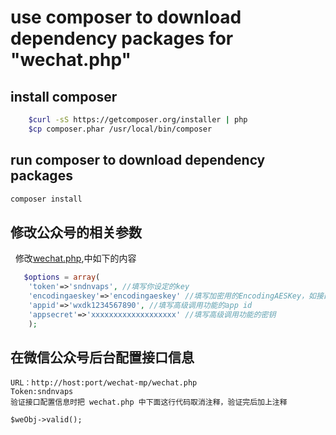 # use composer to download dependency packages for "wechat.php"

## install composer

```bash
	$curl -sS https://getcomposer.org/installer | php
	$cp composer.phar /usr/local/bin/composer
```
## run composer to download dependency packages
```bash
composer install
```


## 修改公众号的相关参数
   修改[wechat.php](wechat.php),中如下的内容
 
```php
   $options = array(
   	'token'=>'sndnvaps', //填写你设定的key
	'encodingaeskey'=>'encodingaeskey' //填写加密用的EncodingAESKey，如接口为明文模式可忽略
	'appid'=>'wxdk1234567890', //填写高级调用功能的app id
	'appsecret'=>'xxxxxxxxxxxxxxxxxxx' //填写高级调用功能的密钥
    );
```
 
## 在微信公众号后台配置接口信息

```
URL：http://host:port/wechat-mp/wechat.php
Token:sndnvaps
验证接口配置信息时把 wechat.php 中下面这行代码取消注释，验证完后加上注释

$weObj->valid();
```
